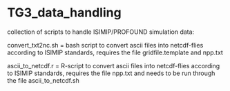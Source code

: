 # TG3_data_handling
collection of scripts to handle ISIMIP/PROFOUND simulation data:

convert_txt2nc.sh = bash script to convert ascii files into netcdf-flies according to ISIMIP standards, requires the file gridfile.template and npp.txt

ascii_to_netcdf.r = R-script to convert ascii files into netcdf-flies according to ISIMIP standards, requires the file npp.txt and needs to be run through the file ascii_to_netcdf.sh


